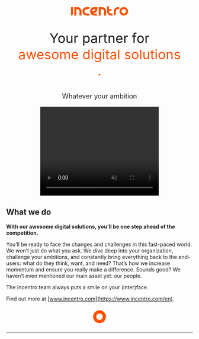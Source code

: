 <p style="text-align:center;"><img src="../img/logo-orange.svg" title="Incentro" height="26px"></p>
<p style="font-size:36px;text-align:center;">Your partner for<br/><span style="color:#FF5000">awesome digital solutions<br/>.</span></p>

<p style="font-size:18px;text-align:center;">Whatever your ambition</p>

<div style="text-align:center;">
<video width="320" height="240" controls muted>
  <source src="https://videos.ctfassets.net/8q83c033chii/7ifutnYUXdX3kwAyhfQWT6/419c936e1fbd92266a2aa54f39dd739f/20220104_ThisIsIncentro3_DEF_EN_LQ.mp4" type="video/mp4">
Your browser does not support the video tag.
</video>
</div>


## What we do

**With our awesome digital solutions, you’ll be one step ahead of the competition.**

You’ll be ready to face the changes and challenges in this fast-paced world. We won’t just do what you ask. We dive deep into your organization, challenge your ambitions, and constantly bring everything back to the end-users: what do they think, want, and need? That’s how we increase momentum and ensure you really make a difference. Sounds good? We haven’t even mentioned our main asset yet: our people.

The Incentro team always puts a smile on your (inter)face.

Find out more at [www.incentro.com](https://www.incentro.com/en).

<p style="text-align:center;"><img src="../img/circle-orange.svg" title="Incentro" height="52px"></p>

---
